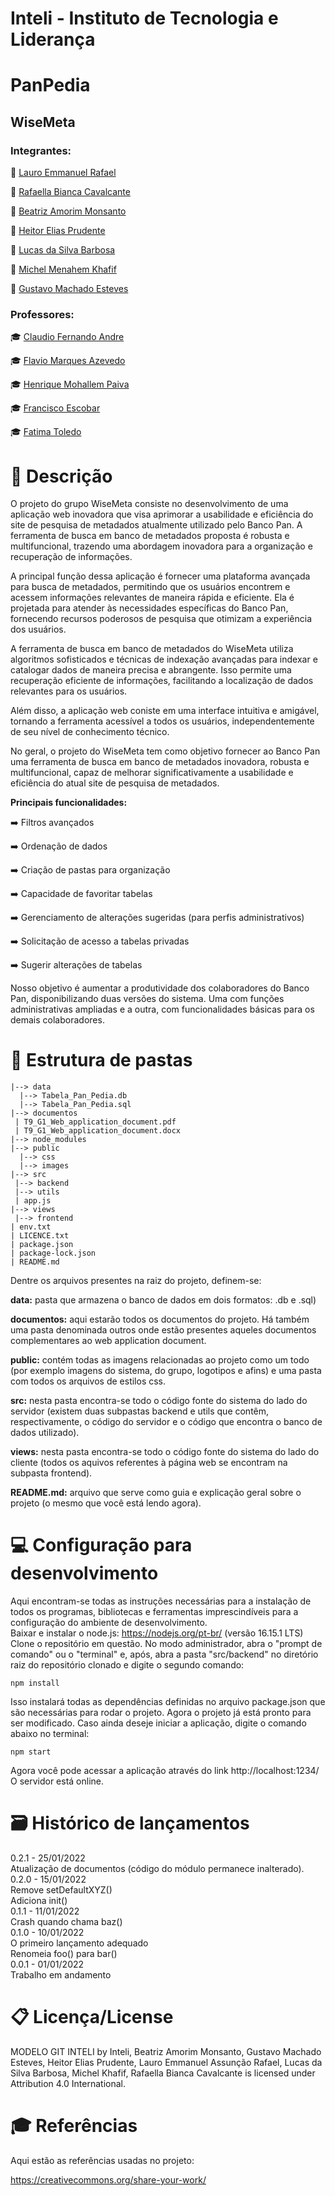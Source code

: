 # Inteli - Instituto de Tecnologia e Liderança

# PanPedia
## WiseMeta
### Integrantes:

👤 [Lauro Emmanuel Rafael](https://www.linkedin.com/in/lauroemmanuelrafael/)

👤 [Rafaella Bianca Cavalcante](https://www.linkedin.com/in/rafaella-bianca-cavalcante/)

👤 [Beatriz Amorim Monsanto](https://www.linkedin.com/in/beatriz-monsanto-5a3a83267/)

👤 [Heitor Elias Prudente](https://www.linkedin.com/in/heitorprudente/)

👤 [Lucas da Silva Barbosa](https://www.linkedin.com/in/lucasdasilvabarbosa/)

👤 [Michel Menahem Khafif](https://www.linkedin.com/in/michel-menahem-khafif-512791201/)

👤 [Gustavo Machado Esteves](https://www.linkedin.com/in/gustavo-machado-esteves-453b81248 )

### Professores:

🎓 [Claudio Fernando Andre](https://buscatextual.cnpq.br/buscatextual/visualizacv.do)

🎓 [Flavio Marques Azevedo](https://buscatextual.cnpq.br/buscatextual/visualizacv.do?id=K4760790U1&tokenCaptchar=03AL8dmw8-HL_AsA3f4S4pU6FlgEor9HhKULimeU6-WbfZxlMPUq45V2WYZluPrtbY7_I9NuzzytACvUCnnLZEFHYZL5GWtQyrdKVHfq_fyAPy-Xfn4658KeCAf5KCnUkQcd1OctvDXyvzYiJ160GJHWN3oEUwwwbZ4Zy8vX4XTj-TIBKF5M6UDaF1V3BS1bI4Pxxb8yKFXOAZIoe2GdcNzIYgKUrDob-HQGexpNLz3WhQQoX4eaLmAwxkovj2SVDMVuvhaanSMk98zqvn51w3lsvXq2LVnqhrX2yp8qx3uSc2AZFT4w5S7aym7f-1wUITWKapzq_e7W1NkTE2x12Z9s0kzOkQ5RvcCldF7vOng30-n1Nsg7vtCAXjOOKxFMiwo3ICPM78m3En4wvL3kVALbXlblPkfa5o_GKo4-eR4pFEn2Qo9JYXQe9f75YF1VjxpAsuumzAC3v5AOlmwdMkOwDhCgD3B2DjDMv3UYnyTeh2wmOUrPmQnZXm7sha3hJzhjLaXnvFARq5toN-lgpBSx1b0m2bJ3V7-nlVemtyAF7_cS_Gsccj1l8)

🎓 [Henrique Mohallem Paiva](https://buscatextual.cnpq.br/buscatextual/visualizacv.do?id=K4766528J1&tokenCaptchar=03AL8dmw9ybKcwxFPHFKeB1JAja1PEbRknpkJ-IGzS3DtKcGsCWO4SwRTrRS8t3wmOOPMqjzqsN29_FdyPlfXEcT_toDJMzHDdZe4DAHFeuHooDR0mv9taI3j3mOukdgiy1BOudQmAFBTYGUp2ZopNCtrDoIEKCqZmVgEFHQBDzAcWN5lK12uQgYVUngy9Lovc8EumuN0vTh4XaK1o0yUC-mERVGdvHCHnTSDSwLFLdpL0MERslD7XsFQzXNKGRC_td1AV3QGu2ruXYR-VL0gri4RGftH8B4Tjnw3Zz4fappQz-m_VzUZ81X_z2fNcatv05yBw72fGo5po6sAPe_HdsGlr8bX4wsxsK8pmw7CU0Mx8Me8iOX83LhoUppeFbi1CDnJUk0hoBvXutol9yT9dGRaqY-aB4zxWPJKov4HMRSeqgVZGVz4xg8KbDkGkBwaIJ8pS01NzC6LGVykAg93q2XpEh8_eF-ACIbRywT98QVtM561z4v2qi4tE3Q5IJJ5-QNwc3E6BPUP1I0sH5DHLWOhAgw0ibUr8h6YyiP5ztzotq-7zlTKWnBM)

🎓 [Francisco Escobar](https://www.linkedin.com/in/francisco-escobar/)

🎓 [Fatima Toledo](https://buscatextual.cnpq.br/buscatextual/visualizacv.do?id=K1126729U0&tokenCaptchar=03AL8dmw-kHmKL2lD-uJ63QObwNSQkEr41PF61yxyOP_URLiv3x0HygpLkQqJoAt7E-cevnJcdAHi9UGaxMOaWmoBdMz9Jwl7PJPQZhJF8Swpb-V0zyy5KtHZRj5EvFAC8qhXy92p0fJx43WCskj5VGLc9W7MiyuL4N_E8h79d78RnoRYXkdKCQcXOcSzXyXHIrXAecNX4b6-uS1K6vZZ6DabhbsMdKLe_uyH8u5tkObLB_LCZL3jZbpNd13IwkJeacB9-YpLnMaaWEnd7lQlnRRKA7XvZGNGd_7555O6TXYkKf_eZfTl6RGbsDtJAA9xA49FNQKSyBOM4nubtVMiAfftKqVNVL0wmIg4vNBrDHFMkV5K5JRa3-ksQ2-CbyO_fx3S_5Of6GuyRA395Kno_p-xnO5XveRu8uxEs5UV7-Eaiqu12DtcGSu4-9s7M0qWPVrcdiua4XlcrM040TDdhBWoWMvyyOFySJfn3gxyXLh3_RFo3n4dpt0goNkWJQZTI847yXvCynHOw3-e01LOuSq23jAdPK-ejQyPEhh_jdH_VOca6JXSGOF8)



# 📝 Descrição
O projeto do grupo WiseMeta consiste no desenvolvimento de uma aplicação web inovadora que visa aprimorar a usabilidade e eficiência do site de pesquisa de metadados atualmente utilizado pelo Banco Pan. A ferramenta de busca em banco de metadados proposta é robusta e multifuncional, trazendo uma abordagem inovadora para a organização e recuperação de informações.

A principal função dessa aplicação é fornecer uma plataforma avançada para busca de metadados, permitindo que os usuários encontrem e acessem informações relevantes de maneira rápida e eficiente. Ela é projetada para atender às necessidades específicas do Banco Pan, fornecendo recursos poderosos de pesquisa que otimizam a experiência dos usuários.

A ferramenta de busca em banco de metadados do WiseMeta utiliza algoritmos sofisticados e técnicas de indexação avançadas para indexar e catalogar dados de maneira precisa e abrangente. Isso permite uma recuperação eficiente de informações, facilitando a localização de dados relevantes para os usuários.

Além disso, a aplicação web coniste em uma interface intuitiva e amigável, tornando a ferramenta acessível a todos os usuários, independentemente de seu nível de conhecimento técnico.

No geral, o projeto do WiseMeta tem como objetivo fornecer ao Banco Pan uma ferramenta de busca em banco de metadados inovadora, robusta e multifuncional, capaz de melhorar significativamente a usabilidade e eficiência do atual site de pesquisa de metadados.

 **Principais funcionalidades:**

➡️ Filtros avançados

➡️ Ordenação de dados

➡️ Criação de pastas para organização

➡️ Capacidade de favoritar tabelas

➡️ Gerenciamento de alterações sugeridas (para perfis administrativos)

➡️ Solicitação de acesso a tabelas privadas

➡️ Sugerir alterações de tabelas

Nosso objetivo é aumentar a produtividade dos colaboradores do Banco Pan, disponibilizando duas versões do sistema. Uma com funções administrativas ampliadas e a outra, com funcionalidades básicas para os demais colaboradores.

# 📁 Estrutura de pastas
```
|--> data
  |--> Tabela_Pan_Pedia.db
  |--> Tabela_Pan_Pedia.sql
|--> documentos
 | T9_G1_Web_application_document.pdf
 | T9_G1_Web_application_document.docx
|--> node_modules
|--> public
  |--> css
  |--> images
|--> src
 |--> backend
 |--> utils
 | app.js 
|--> views
 |--> frontend
| env.txt
| LICENCE.txt
| package.json
| package-lock.json
| README.md
```
Dentre os arquivos presentes na raiz do projeto, definem-se:

**data:** pasta que armazena o banco de dados em dois formatos: .db e .sql)

**documentos:** aqui estarão todos os documentos do projeto. Há também uma pasta denominada outros onde estão presentes aqueles documentos complementares ao web application document.

**public:** contém todas as imagens relacionadas ao projeto como um todo (por exemplo imagens do sistema, do grupo, logotipos e afins) e uma pasta com todos os arquivos  de estilos css.

**src:** nesta pasta encontra-se todo o código fonte do sistema do lado do servidor (existem duas subpastas backend e utils que contêm, respectivamente, o código do servidor e o código que encontra o banco de dados utilizado).

**views:** nesta pasta encontra-se todo o código fonte do sistema do lado do cliente (todos os aquivos referentes à página web se encontram na subpasta frontend).

**README.md:** arquivo que serve como guia e explicação geral sobre o projeto (o mesmo que você está lendo agora).

# 💻 Configuração para desenvolvimento
Aqui encontram-se todas as instruções necessárias para a instalação de todos os programas, bibliotecas e ferramentas imprescindíveis para a configuração do ambiente de desenvolvimento.
<br>
Baixar e instalar o node.js: https://nodejs.org/pt-br/ (versão 16.15.1 LTS)
Clone o repositório em questão.
No modo administrador, abra o "prompt de comando" ou o "terminal" e, após, abra a pasta "src/backend" no diretório raiz do repositório clonado e digite o segundo comando:
```
npm install
```
Isso instalará todas as dependências definidas no arquivo package.json que são necessárias para rodar o projeto. Agora o projeto já está pronto para ser modificado. Caso ainda deseje iniciar a aplicação, digite o comando abaixo no terminal:
```
npm start
```
Agora você pode acessar a aplicação através do link http://localhost:1234/
O servidor está online.



# 🗃 Histórico de lançamentos
0.2.1 - 25/01/2022 <br>
Atualização de documentos (código do módulo permanece inalterado). <br>
0.2.0 - 15/01/2022 <br>
Remove setDefaultXYZ() <br>
Adiciona init() <br>
0.1.1 - 11/01/2022 <br>
Crash quando chama baz() <br>
0.1.0 - 10/01/2022 <br>
O primeiro lançamento adequado <br>
Renomeia foo() para bar() <br>
0.0.1 - 01/01/2022 <br>
Trabalho em andamento <br>

# 📋 Licença/License

MODELO GIT INTELI by Inteli, Beatriz Amorim Monsanto, Gustavo Machado Esteves, Heitor Elias Prudente, Lauro Emmanuel Assunção Rafael, Lucas da Silva Barbosa, Michel Khafif, Rafaella Bianca Cavalcante is licensed under Attribution 4.0 International.

# 🎓 Referências
Aqui estão as referências usadas no projeto:

https://creativecommons.org/share-your-work/

